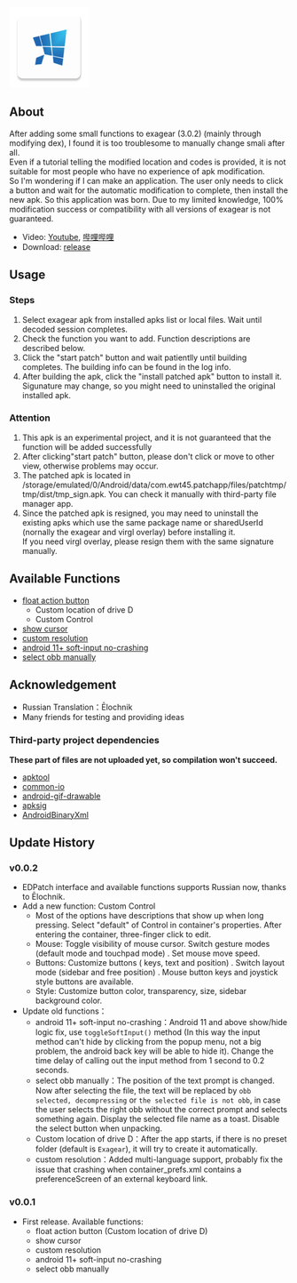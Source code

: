 ![icon](/patchapp/src/main/res/mipmap-xxhdpi/ic_launcher.png)

## About
After adding some small functions to exagear (3.0.2) (mainly through modifying dex), I found it is too troublesome to manually change smali after all. \
Even if a tutorial telling the modified location and codes is provided, it is not suitable for most people who have no experience of apk modification.\
So I'm wondering if I can make an application. The user only needs to click a button and wait for the automatic modification to complete, then install the new apk. So this application was born. Due to my limited knowledge, 100% modification success or compatibility with all versions of exagear is not guaranteed.

- Video: [Youtube](https://youtu.be/t0y_AcWhZxI), [哔哩哔哩](https://www.bilibili.com/video/BV1mY411X7Nn/)
- Download: [release](https://github.com/ewt45/EDPatch/releases)
## Usage
### Steps
1. Select exagear apk from installed apks list or local files. Wait until decoded session completes.
2. Check the function you want to add. Function descriptions  are described below.
3. Click the "start patch" button and wait patientlly until building completes. The building info can be found in the log info.
4. After building the apk, click the "install patched apk" button to install it. Sigunature may change, so you might need to uninstalled the original installed apk.

### Attention
1. This apk is an experimental project, and it is not guaranteed that the function will be added successfully
2. After clicking"start patch" button, please don't click or move to other view, otherwise problems may occur.
3. The patched apk is located in  /storage/emulated/0/Android/data/com.ewt45.patchapp/files/patchtmp/tmp/dist/tmp_sign.apk. You can check it manually with third-party file manager app. 
4. Since the patched apk is resigned, you may need to uninstall the existing apks which use the same package name or sharedUserId (nornally the exagear and virgl overlay) before installing it. \
If you need virgl overlay, please resign them with the same signature manually.


## Available Functions
- [float action button](https://ewt45.github.io/blogs/2022/winter/exagearFab/) 
  - Custom location of drive D
  - Custom Control
- [show cursor](https://ewt45.github.io/blogs/2022/winter/exagearDefaultCursor/)
- [custom resolution](https://ewt45.github.io/blogs/2022/autumn/exagearCustomResl/)
- [android 11+ soft-input no-crashing](https://ewt45.github.io/blogs/2022/autumn/exagearKeyboard/)
- [select obb manually](https://ewt45.github.io/blogs/2022/winter/exagearFindObb/)


## Acknowledgement
- Russian Translation：Ēlochnik
- Many friends for testing and providing ideas
### Third-party project dependencies
**These part of files are not uploaded yet, so compilation won't succeed.**
- [apktool](https://ibotpeaches.github.io/Apktool/)
- [common-io](https://commons.apache.org/proper/commons-io/)
- [android-gif-drawable](https://github.com/koral--/android-gif-drawable)
- [apksig](https://android.googlesource.com/platform/tools/apksig)
- [AndroidBinaryXml](https://github.com/senswrong/AndroidBinaryXml)


## Update History

### v0.0.2
- EDPatch interface and available functions supports Russian now, thanks to Ēlochnik.
- Add a new function: Custom Control
  - Most of the options have descriptions that show up when long pressing. Select "default" of Control in container's properties. After entering the container, three-finger click to edit.
  - Mouse: Toggle visibility of mouse cursor. Switch gesture modes (default mode and touchpad mode) . Set mouse move speed.
  - Buttons: Customize buttons ( keys, text and position) . Switch layout mode (sidebar and free position) . Mouse button keys and joystick style buttons are available.
  - Style: Customize button color, transparency, size, sidebar background color.
- Update old functions：
  - android 11+ soft-input no-crashing：Android 11 and above show/hide logic fix, use `toggleSoftInput()` method (In this way the input method can't hide by clicking from the popup menu, not a big problem, the android back key will be able to hide it). Change the time delay of calling out the input method from 1 second to 0.2 seconds.
  - select obb manually：The position of the text prompt is changed. Now after selecting the file, the text will be replaced by `obb selected, decompressing` or `the selected file is not obb`, in case the user selects the right obb without the correct prompt and selects something again. Display the selected file name as a toast. Disable the select button when unpacking.
  - Custom location of drive D：After the app starts, if there is no preset folder (default is `Exagear`), it will try to create it automatically.
  - custom resolution：Added multi-language support, probably fix the issue that crashing when container_prefs.xml contains a preferenceScreen of an external keyboard link.


### v0.0.1
- First release. Available functions: 
  - float action button (Custom location of drive D)
  - show cursor
  - custom resolution
  - android 11+ soft-input no-crashing
  - select obb manually